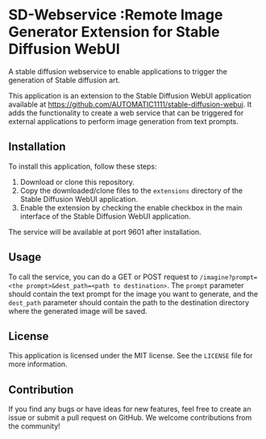 # SD-Webservice :Remote Image Generator Extension for Stable Diffusion WebUI
A stable diffusion webservice to enable applications to trigger the generation of Stable diffusion art.

This application is an extension to the Stable Diffusion WebUI application available at https://github.com/AUTOMATIC1111/stable-diffusion-webui. It adds the functionality to create a web service that can be triggered for external applications to perform image generation from text prompts.

## Installation

To install this application, follow these steps:

1. Download or clone this repository.
2. Copy the downloaded/clone files to the `extensions` directory of the Stable Diffusion WebUI application.
3. Enable the extension by checking the enable checkbox in the main interface of the Stable Diffusion WebUI application.

The service will be available at port 9601 after installation.

## Usage

To call the service, you can do a GET or POST request to `/imagine?prompt=<the prompt>&dest_path=<path to destination>`. The `prompt` parameter should contain the text prompt for the image you want to generate, and the `dest_path` parameter should contain the path to the destination directory where the generated image will be saved.

## License

This application is licensed under the MIT license. See the `LICENSE` file for more information.

## Contribution

If you find any bugs or have ideas for new features, feel free to create an issue or submit a pull request on GitHub. We welcome contributions from the community!
